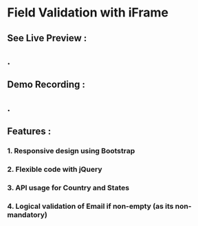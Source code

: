# Field Validation with iFrame

## See Live Preview :

## .

## Demo Recording :

## .

## Features :

### 1. Responsive design using Bootstrap

### 2. Flexible code with jQuery

### 3. API usage for Country and States

### 4. Logical validation of Email if non-empty (as its non-mandatory)
